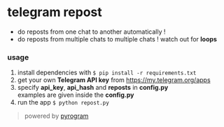 # telegram repost

- do reposts from one chat to another automatically !
- do reposts from multiple chats to multiple chats ! watch out for __loops__

### usage
1) install dependencies with ```$ pip install -r requirements.txt```
2) get your own __Telegram API key__ from https://my.telegram.org/apps
3) specify __api_key__, __api_hash__ and __reposts__ in __config.py__ <br />
   examples are given inside the __config.py__
4) run the app ```$ python repost.py```

> powered by [pyrogram](https://docs.pyrogram.org/)
